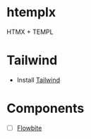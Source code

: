 # htemplx
HTMX + TEMPL

# Tailwind
- Install [Tailwind](https://tailwindcss.com/docs/installation)

# Components
- [ ] [Flowbite](https://flowbite.com/)
